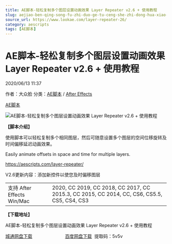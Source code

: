 ```yaml
---
title: AE脚本-轻松复制多个图层设置动画效果 Layer Repeater v2.6 + 使用教程
slug: aejiao-ben-qing-song-fu-zhi-duo-ge-tu-ceng-she-zhi-dong-hua-xiao-guo-layer-repeater-v2-6-shi-yong-jiao-cheng
source_url: https://www.lookae.com/layer-repeater-26/
category: aescripts
tags: [AE脚本]
---
```

# AE脚本-轻松复制多个图层设置动画效果 Layer Repeater v2.6 + 使用教程

2020/06/13 11:37

作者：大众脸
分类：[AE脚本](https://www.lookae.com/after-effects/aescripts/) / [After Effects](https://www.lookae.com/after-effects/)

[AE脚本](https://www.lookae.com/tag/ae%e8%84%9a%e6%9c%ac/)

![AE脚本-轻松复制多个图层设置动画效果 Layer Repeater v2.6 + 使用教程](https://www.lookae.com/wp-content/uploads/2019/10/Layer-Repeater.jpg "AE脚本-轻松复制多个图层设置动画效果 Layer Repeater v2.6 + 使用教程-LookAE.com")

**【脚本介绍】**

使用脚本可以轻松复制多个相同图层，然后可随意设置多个图层的空间位移旋转及时间偏移延迟动画效果。

Easily animate offsets in space and time for multiple layers.

https://aescripts.com/layer-repeater/

V2.6更新内容：添加新控件以使您及时偏移图层

|  |  |
| --- | --- |
| 支持 After Effects Win/Mac | 2020, CC 2019, CC 2018, CC 2017, CC 2015.3, CC 2015, CC 2014, CC, CS6, CS5.5, CS5, CS4, CS3 |

**【下载地址】**

AE脚本-轻松复制多个图层设置动画效果 Layer Repeater v2.6 + 使用教程

[城通网盘下载](https://089u.com/file/680462-448592050)                          [百度网盘下载](https://pan.baidu.com/s/1S9Y6ktZFRzONqZW3l9yLvA)  提取码：5v5v
